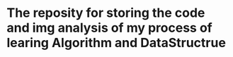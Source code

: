 # The reposity for storing the code and img analysis of my process of learing Algorithm and DataStructrue